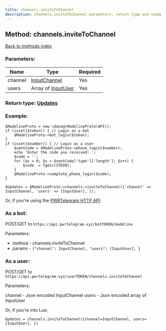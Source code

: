```yaml
---
title: channels.inviteToChannel
description: channels.inviteToChannel parameters, return type and example
---
```

## Method: channels.inviteToChannel  
[Back to methods index](index.md)


### Parameters:

| Name     |    Type       | Required |
|----------|---------------|----------|
|channel|[InputChannel](../types/InputChannel.md) | Yes|
|users|Array of [InputUser](../types/InputUser.md) | Yes|


### Return type: [Updates](../types/Updates.md)

### Example:


```
$MadelineProto = new \danog\MadelineProto\API();
if (isset($token)) { // Login as a bot
    $MadelineProto->bot_login($token);
}
if (isset($number)) { // Login as a user
    $sentCode = $MadelineProto->phone_login($number);
    echo 'Enter the code you received: ';
    $code = '';
    for ($x = 0; $x < $sentCode['type']['length']; $x++) {
        $code .= fgetc(STDIN);
    }
    $MadelineProto->complete_phone_login($code);
}

$Updates = $MadelineProto->channels->inviteToChannel(['channel' => InputChannel, 'users' => [InputUser], ]);
```

Or, if you're using the [PWRTelegram HTTP API](https://pwrtelegram.xyz):

### As a bot:

POST/GET to `https://api.pwrtelegram.xyz/botTOKEN/madeline`

Parameters:

* method - channels.inviteToChannel
* params - `{"channel": InputChannel, "users": [InputUser], }`



### As a user:

POST/GET to `https://api.pwrtelegram.xyz/userTOKEN/channels.inviteToChannel`

Parameters:

channel - Json encoded InputChannel
users - Json encoded  array of InputUser



Or, if you're into Lua:

```
Updates = channels.inviteToChannel({channel=InputChannel, users={InputUser}, })
```

